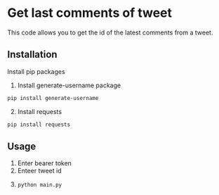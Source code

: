 # Get last comments of tweet

This code allows you to get the id of the latest comments from a tweet.

## Installation
Install pip packages

1. Install generate-username package
```bash
pip install generate-username
```
2. Install requests
```bash
pip install requests
```


## Usage

1. Enter bearer token
2. Enteer tweet id
3. ```bash
   python main.py
    ```
